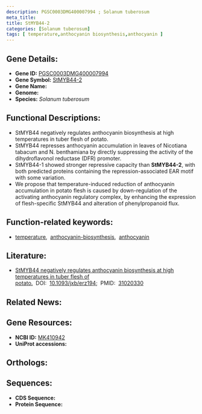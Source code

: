 ```yaml
---
description: PGSC0003DMG400007994 ; Solanum tuberosum
meta_title:
title: StMYB44-2
categories: [Solanum tuberosum]
tags: [ temperature,anthocyanin biosynthesis,anthocyanin ]
---
```


## Gene Details:
- **Gene ID:** [PGSC0003DMG400007994]()
- **Gene Symbol:** <u>StMYB44-2</u>
- **Gene Name:** 
- **Genome:** []()
- **Species:** *Solanum tuberosum*

## Functional Descriptions:
   - StMYB44 negatively regulates anthocyanin biosynthesis at high temperatures in tuber flesh of potato.
   - StMYB44 represses anthocyanin accumulation in leaves of Nicotiana tabacum and N. benthamiana by directly suppressing the activity of the dihydroflavonol reductase (DFR) promoter.
   - StMYB44-1 showed stronger repressive capacity than **StMYB44-2**, with both predicted proteins containing the repression-associated EAR motif with some variation.
   - We propose that temperature-induced reduction of anthocyanin accumulation in potato flesh is caused by down-regulation of the activating anthocyanin regulatory complex, by enhancing the expression of flesh-specific StMYB44 and alteration of phenylpropanoid flux.

## Function-related keywords:
   - [temperature](/tags/temperature/),&nbsp;&nbsp;[anthocyanin-biosynthesis](/tags/anthocyanin-biosynthesis/),&nbsp;&nbsp;[anthocyanin](/tags/anthocyanin/)

## Literature:
   - [StMYB44 negatively regulates anthocyanin biosynthesis at high temperatures in tuber flesh of potato.](https://doi.org/10.1093/jxb/erz194)&nbsp;&nbsp;DOI:&nbsp;&nbsp;[10.1093/jxb/erz194](https://doi.org/10.1093/jxb/erz194);&nbsp;&nbsp;PMID:&nbsp;&nbsp;[31020330](https://pubmed.ncbi.nlm.nih.gov/31020330/)

## Related News:

## Gene Resources:
- **NCBI ID:**  [MK410942](https://www.ncbi.nlm.nih.gov/gene/?term=MK410942)
- **UniProt accessions:**  [](https://www.uniprot.org/uniprotkb//entry)

## Orthologs:

## Sequences:
- **CDS Sequence:**
- **Protein Sequence:**
